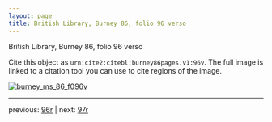 ```yaml
---
layout: page
title: British Library, Burney 86, folio 96 verso
---
```


British Library, Burney 86, folio 96 verso

Cite this object as `urn:cite2:citebl:burney86pages.v1:96v`.  The full image is linked to a citation tool you can use to cite regions of the image.

[![burney_ms_86_f096v](http://www.homermultitext.org/iipsrv?IIIF=/project/homer/pyramidal/deepzoom/citebl/burney86imgs/v1/burney_ms_86_f096v.tif/full/800,/0/default.jpg)](http://www.homermultitext.org/ict2/?urn=urn:cite2:citebl:burney86imgs.v1:burney_ms_86_f096v) 

---

previous:  [96r](../96r/) | next: [97r](../97r/)